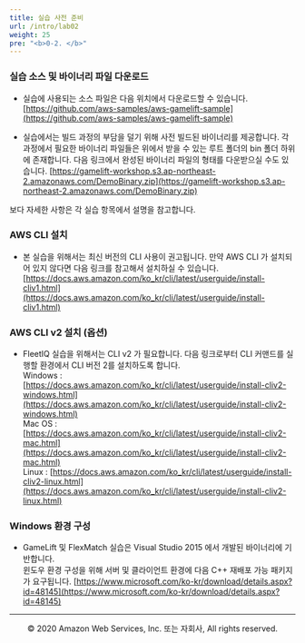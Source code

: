 ```yaml
---
title: 실습 사전 준비
url: /intro/lab02
weight: 25
pre: "<b>0-2. </b>"
---
```


### 실습 소스 및 바이너리 파일 다운로드

* 실습에 사용되는 소스 파일은 다음 위치에서 다운로드할 수 있습니다.    
[https://github.com/aws-samples/aws-gamelift-sample](https://github.com/aws-samples/aws-gamelift-sample)

* 실습에서는 빌드 과정의 부담을 덜기 위해 사전 빌드된 바이너리를 제공합니다. 각 과정에서 필요한 바이너리 파일들은 위에서 받을 수 있는 루트 폴더의 bin 폴더 하위에 존재합니다. 다음 링크에서 완성된 바이너리 파일의 형태를 다운받으실 수도 있습니다.
[https://gamelift-workshop.s3.ap-northeast-2.amazonaws.com/DemoBinary.zip](https://gamelift-workshop.s3.ap-northeast-2.amazonaws.com/DemoBinary.zip)

보다 자세한 사항은 각 실습 항목에서 설명을 참고합니다.


### AWS CLI 설치

* 본 실습을 위해서는 최신 버전의 CLI 사용이 권고됩니다. 만약 AWS CLI 가 설치되어 있지 않다면 다음 링크를 참고해서 설치하실 수 있습니다.    
[https://docs.aws.amazon.com/ko_kr/cli/latest/userguide/install-cliv1.html](https://docs.aws.amazon.com/ko_kr/cli/latest/userguide/install-cliv1.html)

### AWS CLI v2 설치 (옵션)

* FleetIQ 실습을 위해서는 CLI v2 가 필요합니다. 다음 링크로부터 CLI 커맨드를 실행할 환경에서 CLI 버전 2를 설치하도록 합니다.    
Windows : [https://docs.aws.amazon.com/ko_kr/cli/latest/userguide/install-cliv2-windows.html](https://docs.aws.amazon.com/ko_kr/cli/latest/userguide/install-cliv2-windows.html)    
Mac OS : [https://docs.aws.amazon.com/ko_kr/cli/latest/userguide/install-cliv2-mac.html](https://docs.aws.amazon.com/ko_kr/cli/latest/userguide/install-cliv2-mac.html)    
Linux : [https://docs.aws.amazon.com/ko_kr/cli/latest/userguide/install-cliv2-linux.html](https://docs.aws.amazon.com/ko_kr/cli/latest/userguide/install-cliv2-linux.html)


### Windows 환경 구성

* GameLift 및 FlexMatch 실습은 Visual Studio 2015 에서 개발된 바이너리에 기반합니다.    
윈도우 환경 구성을 위해 서버 및 클라이언트 환경에 다음 C++ 재배포 가능 패키지가 요구됩니다.
[https://www.microsoft.com/ko-kr/download/details.aspx?id=48145](https://www.microsoft.com/ko-kr/download/details.aspx?id=48145)

---
<p align="center">
© 2020 Amazon Web Services, Inc. 또는 자회사, All rights reserved.
</p>

